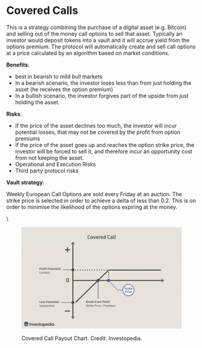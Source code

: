 # Covered Calls

This is a strategy combining the purchase of a digital asset (e.g. Bitcoin) and selling out of the money call options to sell that asset. Typically an investor would deposit tokens into a vault and it will accrue yield from the options premium. The protocol will automatically create and sell call options at a price calculated by an algorithm based on market conditions.



**Benefits**:&#x20;

* best in bearish to mild bull markets
* In a bearish scenario, the investor loses less than from just holding the asset (he receives the option premium)
* In a bullish scenario, the investor forgives part of the upside from just holding the asset.

**Risks**:

* If the price of the asset declines too much, the investor will incur potential losses, that may not be covered by the profit from option premiums
* If the price of the asset goes up and reaches the option strike price, the investor will be forced to sell it, and therefore incur an opportunity cost from not keeping the asset.
* Operational and Execution Risks
* Third party protocol risks



**Vault strategy**:&#x20;

Weekly European Call Options are sold every Friday at an auction. The strike price is selected in order to achieve a delta of less than 0.2. This is on order to minimise the likelihood of the options expiring at the money.

\


<figure><img src="../../.gitbook/assets/TheBasicsofCoveredCalls-e9b54e56a9c74812b728f6c4585e4192.webp" alt=""><figcaption><p>Covered Call Payout Chart. Credit: Investopedia.</p></figcaption></figure>
